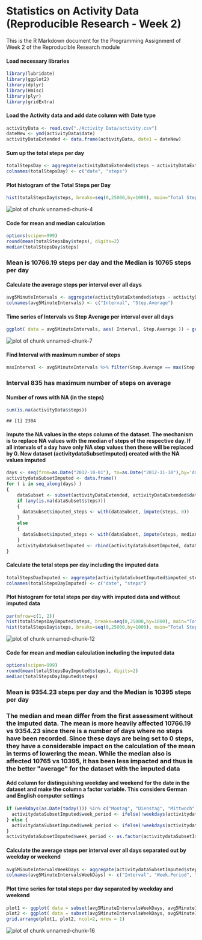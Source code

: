 Statistics on Activity Data (Reproducible Research - Week 2)
========================================================

This is the R Markdown document for the Programming Assignment of Week 2 of the Reproducible Research module

#### Load necessary libraries

```r
library(lubridate)
library(ggplot2)
library(dplyr)
library(Hmisc)
library(plyr)
library(gridExtra)
```

#### Load the Activity data and add date column with Date type

```r
activityData <- read.csv("./Activity Data/activity.csv")
dateNew <- ymd(activityData$date)
activityDataExtended <- data.frame(activityData, date1 = dateNew)
```

#### Sum up the total steps per day 

```r
totalStepsDay <- aggregate(activityDataExtended$steps ~ activityDataExtended$date1, FUN = sum, na.rm = TRUE)
colnames(totalStepsDay) <- c("date", "steps")
```

#### Plot histogram of the Total Steps per Day

```r
hist(totalStepsDay$steps, breaks=seq(0,25000,by=1000), main="Total Steps per Day", xlab="Steps")
```

![plot of chunk unnamed-chunk-4](figure/unnamed-chunk-4-1.png)

#### Code for mean and median calculation

```r
options(scipen=999)
round(mean(totalStepsDay$steps), digits=2)
median(totalStepsDay$steps)
```

### Mean is 10766.19 steps per day and the Median is 10765 steps per day

#### Calculate the average steps per interval over all days

```r
avg5MinuteIntervals <- aggregate(activityDataExtended$steps ~ activityDataExtended$interval, FUN = mean, na.rm = TRUE)
colnames(avg5MinuteIntervals) <- c("Interval", "Step.Average") 
```

#### Time series of Intervals vs Step Average per interval over all days

```r
ggplot( data = avg5MinuteIntervals, aes( Interval, Step.Average )) + geom_line() 
```

![plot of chunk unnamed-chunk-7](figure/unnamed-chunk-7-1.png)

#### Find Interval with maximum number of steps

```r
maxInterval <- avg5MinuteIntervals %>% filter(Step.Average == max(Step.Average)) 
```
### Interval 835 has maximum number of steps on average

#### Number of rows with NA (in the steps)

```r
sum(is.na(activityData$steps)) 
```

```
## [1] 2304
```

#### Impute the NA values in the steps column of the dataset. The mechanism is to replace NA values with the median of steps of the respective day. If all intervals of a day have only NA step values then these will be replaced by 0. New dataset (activitydataSubsetImputed) created with the NA values imputed 

```r
days <- seq(from=as.Date("2012-10-01"), to=as.Date("2012-11-30"),by='days' )
activitydataSubsetImputed <- data.frame()
for ( i in seq_along(days) )
{
    dataSubset <- subset(activityDataExtended, activityDataExtended$date1 == days[i])
    if (any(is.na(dataSubset$steps)))
    {
      dataSubset$imputed_steps <- with(dataSubset, impute(steps, 0))
    }
    else
    {
      dataSubset$imputed_steps <- with(dataSubset, impute(steps, median))
    }
    activitydataSubsetImputed <- rbind(activitydataSubsetImputed, dataSubset)
}
```

#### Calculate the total steps per day including the imputed data

```r
totalStepsDayImputed <- aggregate(activitydataSubsetImputed$imputed_steps ~ activitydataSubsetImputed$date1, FUN = sum, na.rm = TRUE)
colnames(totalStepsDayImputed) <- c("date", "steps")
```

#### Plot histogram for total steps per day with imputed data and without imputed data

```r
par(mfrow=c(1, 2))
hist(totalStepsDayImputed$steps, breaks=seq(0,25000,by=1000), main="Total Steps per Day (Imputed)", xlab="Steps")
hist(totalStepsDay$steps, breaks=seq(0,25000,by=1000), main="Total Steps per Day", xlab="Steps")
```

![plot of chunk unnamed-chunk-12](figure/unnamed-chunk-12-1.png)

#### Code for mean and median calculation including the imputed data

```r
options(scipen=999)
round(mean(totalStepsDayImputed$steps), digits=2)
median(totalStepsDayImputed$steps)
```

### Mean is 9354.23 steps per day and the Median is 10395 steps per day

### The median and mean differ from the first assessment without the imputed data. The mean is more heavily affected 10766.19 vs 9354.23 since there is a number of days where no steps have been recorded. Since these days are being set to 0 steps, they have a considerable impact on the calculation of the mean in terms of lowering the mean. While the median also is affected 10765 vs 10395, it has been less impacted and thus is the better "average" for the dataset with the imputed data 

#### Add column for distinguishing weekday and weekend for the date in the dataset and make the column a factor variable. This considers German and English computer settings 

```r
if (weekdays(as.Date(today())) %in% c("Montag", "Dienstag", "Mittwoch", "Donnerstag", "Freitag", "Samstag", "Sonntag")) {
  activitydataSubsetImputed$week_period <- ifelse(!weekdays(activitydataSubsetImputed$date1) %in% c("Samstag", "Sonntag"),"weekday", "weekend")
} else {
  activitydataSubsetImputed$week_period <- ifelse(!weekdays(activitydataSubsetImputed$date1) %in% c("Saturday", "Sunday"),"weekday", "weekend")
}
activitydataSubsetImputed$week_period <- as.factor(activitydataSubsetImputed$week_period)
```

#### Calculate the average steps per interval over all days separated out by weekday or weekend

```r
avg5MinuteIntervalsWeekDays <- aggregate(activitydataSubsetImputed$steps ~ activitydataSubsetImputed$interval+activitydataSubsetImputed$week_period, FUN = mean, na.rm = TRUE)
colnames(avg5MinuteIntervalsWeekDays) <- c("Interval", "Week.Period", "Step.Average")
```

#### Plot time series for total steps per day separated by weekday and weekend

```r
plot1 <- ggplot( data = subset(avg5MinuteIntervalsWeekDays, avg5MinuteIntervalsWeekDays$Week.Period == "weekday"), aes(Interval, Step.Average)) + geom_line() + ylim(0, 250) + ggtitle("weekday")
plot2 <- ggplot( data = subset(avg5MinuteIntervalsWeekDays, avg5MinuteIntervalsWeekDays$Week.Period == "weekend"), aes(Interval, Step.Average )) + geom_line() + ylim(0, 250) + ggtitle("weekend")
grid.arrange(plot1, plot2, ncol=2, nrow = 1)
```

![plot of chunk unnamed-chunk-16](figure/unnamed-chunk-16-1.png)
